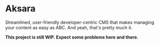 # Aksara

Streamlined, user-friendly developer-centric CMS that makes managing your content as easy as ABC.
And yeah, that's pretty much it.

**This project is still WIP. Expect some problems here and there.**
